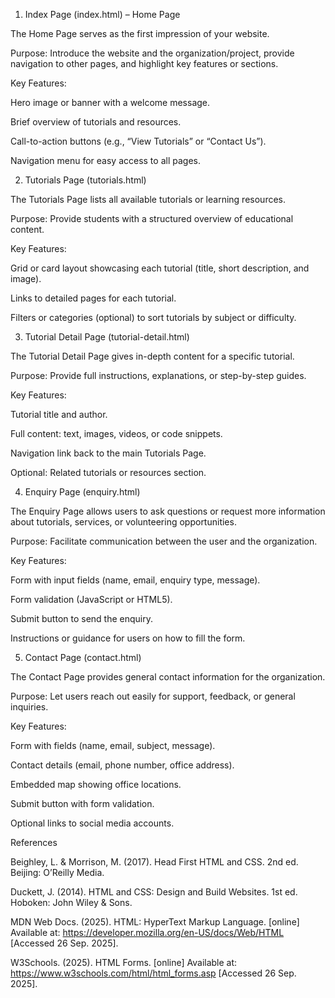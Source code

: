 1. Index Page (index.html) – Home Page

The Home Page serves as the first impression of your website.

Purpose: Introduce the website and the organization/project, provide navigation to other pages, and highlight key features or sections.

Key Features:

Hero image or banner with a welcome message.

Brief overview of tutorials and resources.

Call-to-action buttons (e.g., “View Tutorials” or “Contact Us”).

Navigation menu for easy access to all pages.


2. Tutorials Page (tutorials.html)

The Tutorials Page lists all available tutorials or learning resources.

Purpose: Provide students with a structured overview of educational content.

Key Features:

Grid or card layout showcasing each tutorial (title, short description, and image).

Links to detailed pages for each tutorial.

Filters or categories (optional) to sort tutorials by subject or difficulty.



3. Tutorial Detail Page (tutorial-detail.html)

The Tutorial Detail Page gives in-depth content for a specific tutorial.

Purpose: Provide full instructions, explanations, or step-by-step guides.

Key Features:

Tutorial title and author.

Full content: text, images, videos, or code snippets.

Navigation link back to the main Tutorials Page.

Optional: Related tutorials or resources section.



4. Enquiry Page (enquiry.html)

The Enquiry Page allows users to ask questions or request more information about tutorials, services, or volunteering opportunities.

Purpose: Facilitate communication between the user and the organization.

Key Features:

Form with input fields (name, email, enquiry type, message).

Form validation (JavaScript or HTML5).

Submit button to send the enquiry.

Instructions or guidance for users on how to fill the form.




5. Contact Page (contact.html)

The Contact Page provides general contact information for the organization.

Purpose: Let users reach out easily for support, feedback, or general inquiries.

Key Features:

Form with fields (name, email, subject, message).

Contact details (email, phone number, office address).

Embedded map showing office locations.

Submit button with form validation.

Optional links to social media accounts.


References

Beighley, L. & Morrison, M. (2017). Head First HTML and CSS. 2nd ed. Beijing: O’Reilly Media.

Duckett, J. (2014). HTML and CSS: Design and Build Websites. 1st ed. Hoboken: John Wiley & Sons.

MDN Web Docs. (2025). HTML: HyperText Markup Language. [online] Available at: https://developer.mozilla.org/en-US/docs/Web/HTML [Accessed 26 Sep. 2025].

W3Schools. (2025). HTML Forms. [online] Available at: https://www.w3schools.com/html/html_forms.asp [Accessed 26 Sep. 2025].
